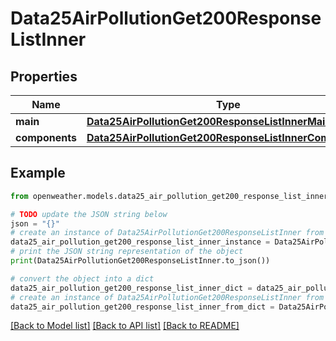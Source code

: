 # Data25AirPollutionGet200ResponseListInner


## Properties

Name | Type | Description | Notes
------------ | ------------- | ------------- | -------------
**main** | [**Data25AirPollutionGet200ResponseListInnerMain**](Data25AirPollutionGet200ResponseListInnerMain.md) |  | [optional] 
**components** | [**Data25AirPollutionGet200ResponseListInnerComponents**](Data25AirPollutionGet200ResponseListInnerComponents.md) |  | [optional] 

## Example

```python
from openweather.models.data25_air_pollution_get200_response_list_inner import Data25AirPollutionGet200ResponseListInner

# TODO update the JSON string below
json = "{}"
# create an instance of Data25AirPollutionGet200ResponseListInner from a JSON string
data25_air_pollution_get200_response_list_inner_instance = Data25AirPollutionGet200ResponseListInner.from_json(json)
# print the JSON string representation of the object
print(Data25AirPollutionGet200ResponseListInner.to_json())

# convert the object into a dict
data25_air_pollution_get200_response_list_inner_dict = data25_air_pollution_get200_response_list_inner_instance.to_dict()
# create an instance of Data25AirPollutionGet200ResponseListInner from a dict
data25_air_pollution_get200_response_list_inner_from_dict = Data25AirPollutionGet200ResponseListInner.from_dict(data25_air_pollution_get200_response_list_inner_dict)
```
[[Back to Model list]](../README.md#documentation-for-models) [[Back to API list]](../README.md#documentation-for-api-endpoints) [[Back to README]](../README.md)


